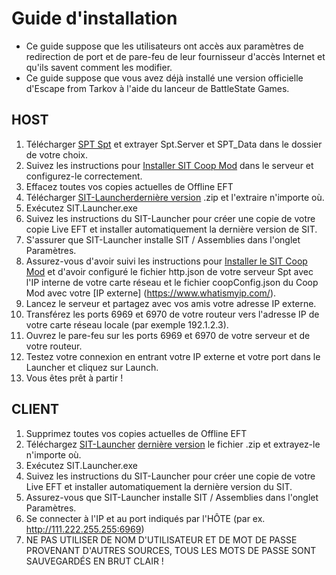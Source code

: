 # Guide d'installation 


* Ce guide suppose que les utilisateurs ont accès aux paramètres de redirection de port et de pare-feu de leur fournisseur d'accès Internet et qu'ils savent comment les modifier.
* Ce guide suppose que vous avez déjà installé une version officielle d'Escape from Tarkov à l'aide du lanceur de BattleState Games.


## HOST


1. Télécharger [SPT Spt](https://www.sp-tarkov.com/) et extrayer Spt.Server et SPT_Data dans le dossier de votre choix.
2. Suivez les instructions pour [Installer SIT Coop Mod](https://github.com/stayintarkov/SIT.Spt-Server-Mod) dans le serveur et configurez-le correctement.
3. Effacez toutes vos copies actuelles de Offline EFT
4. Télécharger [SIT-Launcher](https://github.com/stayintarkov/SIT.Launcher.Classic)[dernière version](https://github.com/stayintarkov/SIT.Launcher.Classic/releases/) .zip et l'extraire n'importe où.
5. Exécutez SIT.Launcher.exe
6. Suivez les instructions du SIT-Launcher pour créer une copie de votre copie Live EFT et installer automatiquement la dernière version de SIT.
7. S'assurer que SIT-Launcher installe SIT / Assemblies dans l'onglet Paramètres.
8. Assurez-vous d'avoir suivi les instructions pour [Installer le SIT Coop Mod](https://github.com/stayintarkov/SIT.Spt-Server-Mod) et d'avoir configuré le fichier http.json de votre serveur Spt avec l'IP interne de votre carte réseau et le fichier coopConfig.json du Coop Mod avec votre [IP externe] (https://www.whatismyip.com/).
9. Lancez le serveur et partagez avec vos amis votre adresse IP externe.
10. Transférez les ports 6969 et 6970 de votre routeur vers l'adresse IP de votre carte réseau locale (par exemple 192.1.2.3).
11. Ouvrez le pare-feu sur les ports 6969 et 6970 de votre serveur et de votre routeur.
12. Testez votre connexion en entrant votre IP externe et votre port dans le Launcher et cliquez sur Launch.
12. Vous êtes prêt à partir !


## CLIENT


1. Supprimez toutes vos copies actuelles de Offline EFT
2. Téléchargez [SIT-Launcher](https://github.com/stayintarkov/SIT.Launcher.Classic) [dernière version](https://github.com/stayintarkov/SIT.Launcher.Classic/releases/) le fichier .zip et extrayez-le n'importe où.
3. Exécutez SIT.Launcher.exe
4. Suivez les instructions du SIT-Launcher pour créer une copie de votre Live EFT et installer automatiquement la dernière version du SIT.
5. Assurez-vous que SIT-Launcher installe SIT / Assemblies dans l'onglet Paramètres.
6. Se connecter à l'IP et au port indiqués par l'HÔTE (par ex. http://111.222.255.255:6969)
7. NE PAS UTILISER DE NOM D'UTILISATEUR ET DE MOT DE PASSE PROVENANT D'AUTRES SOURCES, TOUS LES MOTS DE PASSE SONT SAUVEGARDÉS EN BRUT CLAIR !

